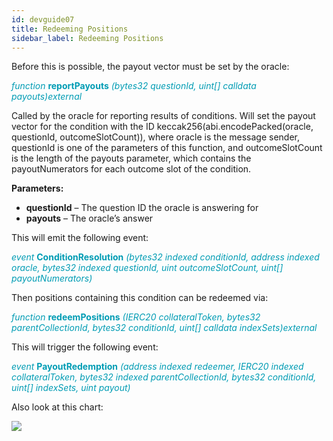 ```yaml
---
id: devguide07
title: Redeeming Positions
sidebar_label: Redeeming Positions
---
```


Before this is possible, the payout vector must be set by the oracle:

<span style="color:#009cb4">*function* **reportPayouts** *(bytes32 questionId, uint[] calldata payouts)external*</span>

Called by the oracle for reporting results of conditions. Will set the payout vector for the condition with the ID keccak256(abi.encodePacked(oracle, questionId, outcomeSlotCount)), where oracle is the message sender, questionId is one of the parameters of this function, and outcomeSlotCount is the length of the payouts parameter, which contains the payoutNumerators for each outcome slot of the condition.

**Parameters:**

- **questionId** – The question ID the oracle is answering for
- **payouts** – The oracle’s answer

This will emit the following event:

<span style="color:#009cb4">*event* **ConditionResolution** *(bytes32 indexed conditionId, address indexed oracle, bytes32 indexed questionId, uint outcomeSlotCount, uint[] payoutNumerators)*</span>

Then positions containing this condition can be redeemed via:

<span style="color:#009cb4">*function* **redeemPositions** *(IERC20 collateralToken, bytes32 parentCollectionId, bytes32 conditionId, uint[] calldata indexSets)external*</span>


This will trigger the following event:

<span style="color:#009cb4">*event* **PayoutRedemption** *(address indexed redeemer, IERC20 indexed collateralToken, bytes32 indexed parentCollectionId, bytes32 conditionId, uint[] indexSets, uint payout)*</span>

Also look at this chart:

![](assets/redemption.png)

